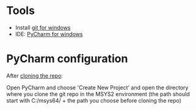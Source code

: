 # Tools

+ Install [git for windows](https://git-for-windows.github.io/)
+ IDE: [PyCharm for windows](https://www.jetbrains.com/pycharm/download/#section=windows)

# PyCharm configuration

After [cloning the repo](../blob/win_deploy/minimum.md):

Open PyCharm and choose 'Create New Project' and open the directory where you clone the git repo in the MSYS2 environment (the path should start with C:/msys64/ + the path you choose before cloning the repo)
